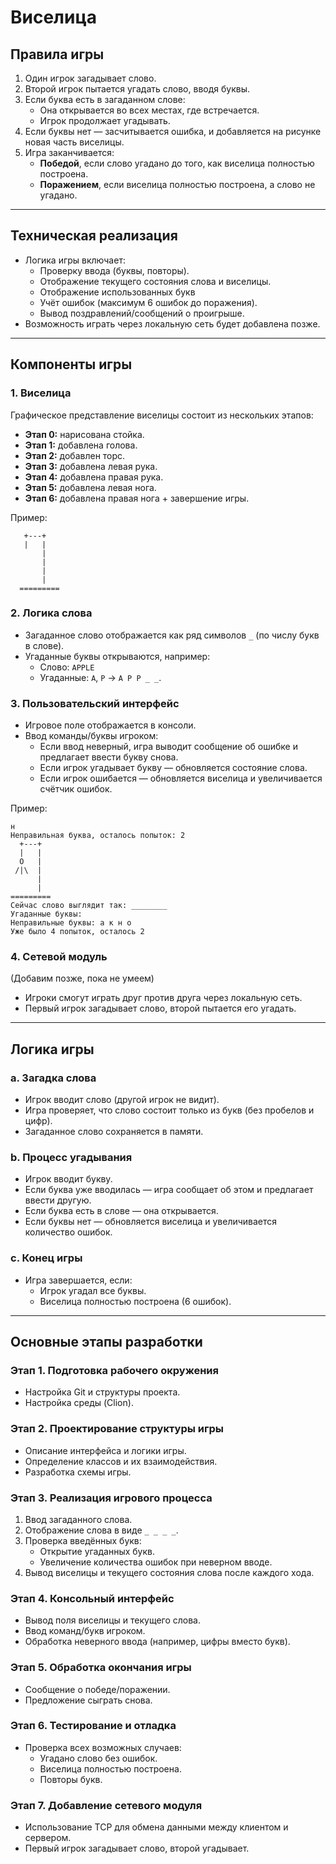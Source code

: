 # Виселица

## Правила игры
1. Один игрок загадывает слово.
2. Второй игрок пытается угадать слово, вводя буквы.
3. Если буква есть в загаданном слове:
   - Она открывается во всех местах, где встречается.
   - Игрок продолжает угадывать.
4. Если буквы нет — засчитывается ошибка, и добавляется на рисунке новая часть виселицы.
5. Игра заканчивается:
   - **Победой**, если слово угадано до того, как виселица полностью построена.
   - **Поражением**, если виселица полностью построена, а слово не угадано.

---

## Техническая реализация
- Логика игры включает:
  - Проверку ввода (буквы, повторы).
  - Отображение текущего состояния слова и виселицы.
  - Отображение использованных букв
  - Учёт ошибок (максимум 6 ошибок до поражения).
  - Вывод поздравлений/сообщений о проигрыше.
- Возможность играть через локальную сеть будет добавлена позже.

---

## Компоненты игры
### 1. Виселица
Графическое представление виселицы состоит из нескольких этапов:
- **Этап 0:** нарисована стойка.
- **Этап 1:** добавлена голова.
- **Этап 2:** добавлен торс.
- **Этап 3:** добавлена левая рука.
- **Этап 4:** добавлена правая рука.
- **Этап 5:** добавлена левая нога.
- **Этап 6:** добавлена правая нога + завершение игры.

Пример:
```
   +---+
   |   |
       |
       |
       |
       |
  =========
```

### 2. Логика слова
- Загаданное слово отображается как ряд символов `_` (по числу букв в слове).
- Угаданные буквы открываются, например:
  - Слово: `APPLE`
  - Угаданные: `A`, `P` → `A P P _ _`.

### 3. Пользовательский интерфейс
- Игровое поле отображается в консоли.
- Ввод команды/буквы игроком:
  - Если ввод неверный, игра выводит сообщение об ошибке и предлагает ввести букву снова.
  - Если игрок угадывает букву — обновляется состояние слова.
  - Если игрок ошибается — обновляется виселица и увеличивается счётчик ошибок.

Пример:
```
н
Неправильная буква, осталось попыток: 2
  +---+
  |   |
  O   |
 /|\  |
      |
      |
=========
Сейчас слово выглядит так: ________
Угаданные буквы: 
Неправильные буквы: а к н о 
Уже было 4 попыток, осталось 2
```

### 4. Сетевой модуль
(Добавим позже, пока не умеем)
- Игроки смогут играть друг против друга через локальную сеть.
- Первый игрок загадывает слово, второй пытается его угадать.

---

## Логика игры
### a. Загадка слова
- Игрок вводит слово (другой игрок не видит).
- Игра проверяет, что слово состоит только из букв (без пробелов и цифр).
- Загаданное слово сохраняется в памяти.

### b. Процесс угадывания
- Игрок вводит букву.
- Если буква уже вводилась — игра сообщает об этом и предлагает ввести другую.
- Если буква есть в слове — она открывается.
- Если буквы нет — обновляется виселица и увеличивается количество ошибок.

### c. Конец игры
- Игра завершается, если:
  - Игрок угадал все буквы.
  - Виселица полностью построена (6 ошибок).

---

## Основные этапы разработки
### Этап 1. Подготовка рабочего окружения
- Настройка Git и структуры проекта.
- Настройка среды (Clion).

### Этап 2. Проектирование структуры игры
- Описание интерфейса и логики игры.
- Определение классов и их взаимодействия.
- Разработка схемы игры.

### Этап 3. Реализация игрового процесса
1. Ввод загаданного слова.
2. Отображение слова в виде `_ _ _ _`.
3. Проверка введённых букв:
   - Открытие угаданных букв.
   - Увеличение количества ошибок при неверном вводе.
4. Вывод виселицы и текущего состояния слова после каждого хода.

### Этап 4. Консольный интерфейс
- Вывод поля виселицы и текущего слова.
- Ввод команд/букв игроком.
- Обработка неверного ввода (например, цифры вместо букв).

### Этап 5. Обработка окончания игры
- Сообщение о победе/поражении.
- Предложение сыграть снова.

### Этап 6. Тестирование и отладка
- Проверка всех возможных случаев:
  - Угадано слово без ошибок.
  - Виселица полностью построена.
  - Повторы букв.

### Этап 7. Добавление сетевого модуля
- Использование TCP для обмена данными между клиентом и сервером.
- Первый игрок загадывает слово, второй угадывает.


